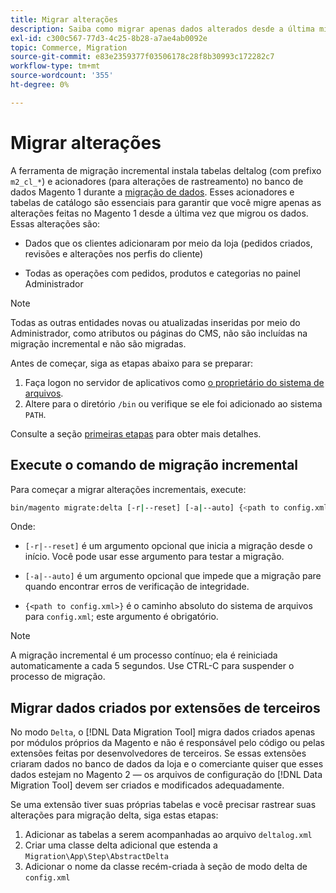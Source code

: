 ```yaml
---
title: Migrar alterações
description: Saiba como migrar apenas dados alterados desde a última migração de dados do Magento 1 com o  [!DNL Data Migration Tool].
exl-id: c300c567-77d3-4c25-8b28-a7ae4ab0092e
topic: Commerce, Migration
source-git-commit: e83e2359377f03506178c28f8b30993c172282c7
workflow-type: tm+mt
source-wordcount: '355'
ht-degree: 0%

---
```


# Migrar alterações

A ferramenta de migração incremental instala tabelas deltalog (com prefixo `m2_cl_*`) e acionadores (para alterações de rastreamento) no banco de dados Magento 1 durante a [migração de dados](data.md). Esses acionadores e tabelas de catálogo são essenciais para garantir que você migre apenas as alterações feitas no Magento 1 desde a última vez que migrou os dados. Essas alterações são:

* Dados que os clientes adicionaram por meio da loja (pedidos criados, revisões e alterações nos perfis do cliente)

* Todas as operações com pedidos, produtos e categorias no painel Administrador

>[!NOTE]
>
>Todas as outras entidades novas ou atualizadas inseridas por meio do Administrador, como atributos ou páginas do CMS, não são incluídas na migração incremental e não são migradas.


Antes de começar, siga as etapas abaixo para se preparar:

1. Faça logon no servidor de aplicativos como [o proprietário do sistema de arquivos](../../../installation/prerequisites/file-system/overview.md).
1. Altere para o diretório `/bin` ou verifique se ele foi adicionado ao sistema `PATH`.

Consulte a seção [primeiras etapas](overview.md#first-steps) para obter mais detalhes.

## Execute o comando de migração incremental

Para começar a migrar alterações incrementais, execute:

```bash
bin/magento migrate:delta [-r|--reset] [-a|--auto] {<path to config.xml>}
```

Onde:

* `[-r|--reset]` é um argumento opcional que inicia a migração desde o início. Você pode usar esse argumento para testar a migração.

* `[-a|--auto]` é um argumento opcional que impede que a migração pare quando encontrar erros de verificação de integridade.

* `{<path to config.xml>}` é o caminho absoluto do sistema de arquivos para `config.xml`; este argumento é obrigatório.

>[!NOTE]
>
>A migração incremental é um processo contínuo; ela é reiniciada automaticamente a cada 5 segundos. Use CTRL-C para suspender o processo de migração.


## Migrar dados criados por extensões de terceiros

No modo `Delta`, o [!DNL Data Migration Tool] migra dados criados apenas por módulos próprios da Magento e não é responsável pelo código ou pelas extensões feitas por desenvolvedores de terceiros. Se essas extensões criaram dados no banco de dados da loja e o comerciante quiser que esses dados estejam no Magento 2 — os arquivos de configuração do [!DNL Data Migration Tool] devem ser criados e modificados adequadamente.

Se uma extensão tiver suas próprias tabelas e você precisar rastrear suas alterações para migração delta, siga estas etapas:

1. Adicionar as tabelas a serem acompanhadas ao arquivo `deltalog.xml`
1. Criar uma classe delta adicional que estenda a `Migration\App\Step\AbstractDelta`
1. Adicionar o nome da classe recém-criada à seção de modo delta de `config.xml`
